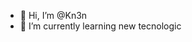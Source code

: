 - 👋 Hi, I’m @Kn3n
- 🌱 I’m currently learning new tecnologic

<!---
Kn3n/Kn3n is a ✨ special ✨ repository because its `README.md` (this file) appears on your GitHub profile.
You can click the Preview link to take a look at your changes.
--->
